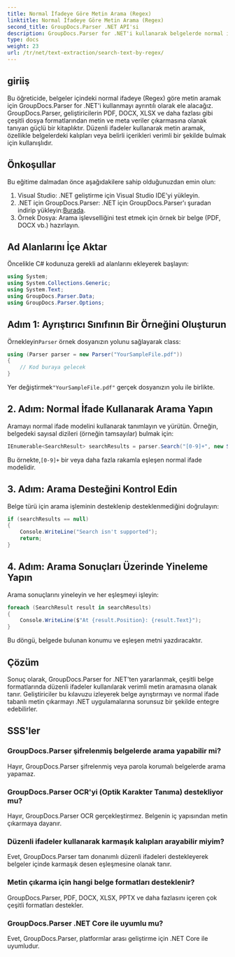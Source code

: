 ```yaml
---
title: Normal İfadeye Göre Metin Arama (Regex)
linktitle: Normal İfadeye Göre Metin Arama (Regex)
second_title: GroupDocs.Parser .NET API'si
description: GroupDocs.Parser for .NET'i kullanarak belgelerde normal ifadeleri kullanarak nasıl metin arayacağınızı öğrenin. Belirli içerikleri zahmetsizce çıkarın.
type: docs
weight: 23
url: /tr/net/text-extraction/search-text-by-regex/
---
```

## giriiş
Bu öğreticide, belgeler içindeki normal ifadeye (Regex) göre metin aramak için GroupDocs.Parser for .NET'i kullanmayı ayrıntılı olarak ele alacağız. GroupDocs.Parser, geliştiricilerin PDF, DOCX, XLSX ve daha fazlası gibi çeşitli dosya formatlarından metin ve meta veriler çıkarmasına olanak tanıyan güçlü bir kitaplıktır. Düzenli ifadeler kullanarak metin aramak, özellikle belgelerdeki kalıpları veya belirli içerikleri verimli bir şekilde bulmak için kullanışlıdır.
## Önkoşullar
Bu eğitime dalmadan önce aşağıdakilere sahip olduğunuzdan emin olun:
1. Visual Studio: .NET geliştirme için Visual Studio IDE'yi yükleyin.
2.  .NET için GroupDocs.Parser: .NET için GroupDocs.Parser'ı şuradan indirip yükleyin:[Burada](https://releases.groupdocs.com/parser/net/).
3. Örnek Dosya: Arama işlevselliğini test etmek için örnek bir belge (PDF, DOCX vb.) hazırlayın.

## Ad Alanlarını İçe Aktar
Öncelikle C# kodunuza gerekli ad alanlarını ekleyerek başlayın:
```csharp
using System;
using System.Collections.Generic;
using System.Text;
using GroupDocs.Parser.Data;
using GroupDocs.Parser.Options;
```
## Adım 1: Ayrıştırıcı Sınıfının Bir Örneğini Oluşturun
 Örnekleyin`Parser` örnek dosyanızın yolunu sağlayarak class:
```csharp
using (Parser parser = new Parser("YourSampleFile.pdf"))
{
    // Kod buraya gelecek
}
```
 Yer değiştirmek`"YourSampleFile.pdf"` gerçek dosyanızın yolu ile birlikte.
## 2. Adım: Normal İfade Kullanarak Arama Yapın
Aramayı normal ifade modelini kullanarak tanımlayın ve yürütün. Örneğin, belgedeki sayısal dizileri (örneğin tamsayılar) bulmak için:
```csharp
IEnumerable<SearchResult> searchResults = parser.Search("[0-9]+", new SearchOptions(true, false, true));
```
 Bu örnekte,`[0-9]+` bir veya daha fazla rakamla eşleşen normal ifade modelidir.
## 3. Adım: Arama Desteğini Kontrol Edin
Belge türü için arama işleminin desteklenip desteklenmediğini doğrulayın:
```csharp
if (searchResults == null)
{
    Console.WriteLine("Search isn't supported");
    return;
}
```
## 4. Adım: Arama Sonuçları Üzerinde Yineleme Yapın
Arama sonuçlarını yineleyin ve her eşleşmeyi işleyin:
```csharp
foreach (SearchResult result in searchResults)
{
    Console.WriteLine($"At {result.Position}: {result.Text}");
}
```
Bu döngü, belgede bulunan konumu ve eşleşen metni yazdıracaktır.

## Çözüm
Sonuç olarak, GroupDocs.Parser for .NET'ten yararlanmak, çeşitli belge formatlarında düzenli ifadeler kullanılarak verimli metin aramasına olanak tanır. Geliştiriciler bu kılavuzu izleyerek belge ayrıştırmayı ve normal ifade tabanlı metin çıkarmayı .NET uygulamalarına sorunsuz bir şekilde entegre edebilirler.

## SSS'ler
### GroupDocs.Parser şifrelenmiş belgelerde arama yapabilir mi?
Hayır, GroupDocs.Parser şifrelenmiş veya parola korumalı belgelerde arama yapamaz.
### GroupDocs.Parser OCR'yi (Optik Karakter Tanıma) destekliyor mu?
Hayır, GroupDocs.Parser OCR gerçekleştirmez. Belgenin iç yapısından metin çıkarmaya dayanır.
### Düzenli ifadeler kullanarak karmaşık kalıpları arayabilir miyim?
Evet, GroupDocs.Parser tam donanımlı düzenli ifadeleri destekleyerek belgeler içinde karmaşık desen eşleşmesine olanak tanır.
### Metin çıkarma için hangi belge formatları desteklenir?
GroupDocs.Parser, PDF, DOCX, XLSX, PPTX ve daha fazlasını içeren çok çeşitli formatları destekler.
### GroupDocs.Parser .NET Core ile uyumlu mu?
Evet, GroupDocs.Parser, platformlar arası geliştirme için .NET Core ile uyumludur.